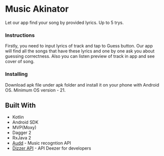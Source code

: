 # Music Akinator

Let our app find your song by provided lyrics. Up to 5 trys. 

### Instructions

Firstly, you need to input lyrics of track and tap to Guess button. Our app will find all the songs that have these lyrics and one by one ask you about 
guessing correctness. 
Also you can listen preview of track in app and see cover of song. 

### Installing

Download apk file under apk folder and install it on your phone with Android OS. Minimum OS version - 21.

## Built With
* Kotlin
* Android SDK
* MVP(Moxy)
* Dagger 2
* RxJava 2
* [Audd](https://audd.io/) - Music recogntion API
* [Dizzer API](https://developers.deezer.com/api) - API Deezer for developers

